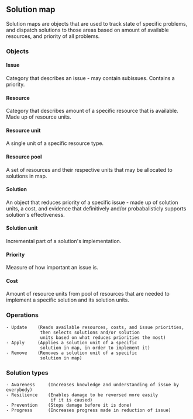 ## Solution map
Solution maps are objects that are used to track state of specific problems, and dispatch solutions to those areas based on amount of available resources, and priority of all problems.

### Objects
#### Issue
Category that describes an issue - may contain subissues. Contains a priority.

#### Resource
Category that describes amount of a specific resource that is
available. Made up of resource units.

#### Resource unit
A single unit of a specific resource type.

#### Resource pool
A set of resources and their respective units that may be allocated
to solutions in map.

#### Solution
An object that reduces priority of a specific issue - made up of solution units, a cost,
and evidence that definitively and/or probabalisticly supports solution's effectiveness.

#### Solution unit
Incremental part of a solution's implementation.

#### Priority
Measure of how important an issue is.

#### Cost
Amount of resource units from pool of resources that are needed to implement a specific solution and its solution units.

### Operations
    - Update    (Reads available resources, costs, and issue priorities,
                 then selects solutions and/or solution
                 units based on what reduces priorities the most)
    - Apply     (Applies a solution unit of a specific
                 solution in map, in order to implement it)
    - Remove    (Removes a solution unit of a specific
                 solution in map)

### Solution types
    - Awareness     (Increases knowledge and understanding of issue by everybody)
    - Resilience    (Enables damage to be reversed more easily
                     if it is caused)
    - Prevention    (Stops damage before it is done)
    - Progress      (Increases progress made in reduction of issue)
